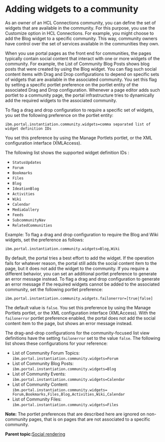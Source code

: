 # Adding widgets to a community

As an owner of an HCL Connections community, you can define the set of widgets that are available in the community. For this purpose, you use the Customize option in HCL Connections. For example, you might choose to add the Blog widget to a specific community. This way, community owners have control over the set of services available in the communities they own.

When you use portal pages as the front end for communities, the pages typically contain social content that interact with one or more widgets of the community. For example, the List of Community Blog Posts shows blog posts that were created by using the Blog widget. You can flag such social content items with Drag and Drop configurations to depend on specific sets of widgets that are available in the associated community. You set this flag by setting a specific portlet preference on the portlet entity of the associated Drag and Drop configuration. Whenever a page editor adds such portlet to a community page, the portal infrastructure tries to dynamically add the required widgets to the associated community.

To flag a drag and drop configuration to require a specific set of widgets, you set the following preference on the portlet entity:

```
ibm.portal.instantiation.community.widgets=comma separated list of widget definition IDs
```

You set this preference by using the Manage Portlets portlet, or the XML configuration interface \(XMLAccess\).

The following list shows the supported widget definition IDs :

-   `StatusUpdates`
-   `Forum`
-   `Bookmarks`
-   `Files`
-   `Blog`
-   `IdeationBlog`
-   `Activities`
-   `Wiki`
-   `Calendar`
-   `MediaGallery`
-   `Feeds`
-   `SubcommunityNav`
-   `RelatedCommunities`

Example: To flag a drag and drop configuration to require the Blog and Wiki widgets, set the preference as follows:

```
ibm.portal.instantiation.community.widgets=Blog,Wiki
```

By default, the portal tries a best effort to add the widget. If the operation fails for whatever reason, the portal still adds the social content item to the page, but it does not add the widget to the community. If you require a different behavior, you can set an additional portlet preference to generate an error message instead. To flag a drag and drop configuration to generate an error message if the required widgets cannot be added to the associated community, set the following portlet preference:

```
ibm.portal.instantiation.community.widgets.failonerror=[true|false]
```

The default value is `false`. You set this preference by using the Manage Portlets portlet, or the XML configuration interface \(XMLAccess\). With the `failonerror` portlet preference enabled, the portal does not add the social content item to the page, but shows an error message instead.

The drag-and-drop configurations for the community-focused list view definitions have the setting `failonerror` set to the value `false`. The following list shows these configurations for your reference:

-   List of Community Forum Topics: `ibm.portal.instantiation.community.widgets=Forum`
-   List of Community Blog Posts: `ibm.portal.instantiation.community.widgets=Blog`
-   List of Community Events: `ibm.portal.instantiation.community.widgets=Calendar`
-   List of Community Content: `ibm.portal.instantiation.community.widgets= Forum,Bookmarks,Files,Blog,Activities,Wiki,Calendar`
-   List of Community Files: `ibm.portal.instantiation.community.widgets=Files`

**Note:** The portlet preferences that are described here are ignored on non-community pages, that is on pages that are not associated to a specific community.

**Parent topic:**[Social rendering](../social/soc_rendr_ovu.md)

